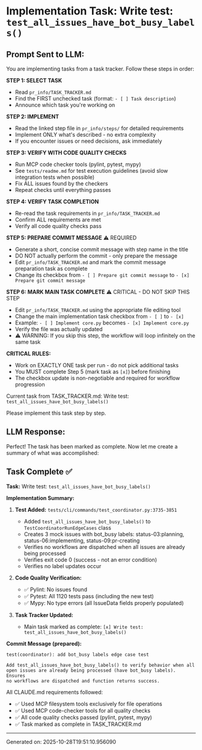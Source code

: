 # Implementation Task: Write test: `test_all_issues_have_bot_busy_labels()`

## Prompt Sent to LLM:
You are implementing tasks from a task tracker. Follow these steps in order:

**STEP 1: SELECT TASK**
- Read `pr_info/TASK_TRACKER.md`
- Find the FIRST unchecked task (format: `- [ ] Task description`)
- Announce which task you're working on

**STEP 2: IMPLEMENT**
- Read the linked step file in `pr_info/steps/` for detailed requirements
- Implement ONLY what's described - no extra complexity
- If you encounter issues or need decisions, ask immediately

**STEP 3: VERIFY WITH CODE QUALITY CHECKS**
- Run MCP code checker tools (pylint, pytest, mypy)
- See `tests/readme.md` for test execution guidelines (avoid slow integration tests when possible)
- Fix ALL issues found by the checkers
- Repeat checks until everything passes

**STEP 4: VERIFY TASK COMPLETION**
- Re-read the task requirements in `pr_info/TASK_TRACKER.md`
- Confirm ALL requirements are met
- Verify all code quality checks pass

**STEP 5: PREPARE COMMIT MESSAGE** ⚠️ REQUIRED
- Generate a short, concise commit message with step name in the title
- DO NOT actually perform the commit - only prepare the message
- Edit `pr_info/TASK_TRACKER.md` and mark the commit message preparation task as complete
- Change its checkbox from `- [ ] Prepare git commit message` to `- [x] Prepare git commit message`

**STEP 6: MARK MAIN TASK COMPLETE** ⚠️ CRITICAL - DO NOT SKIP THIS STEP
- Edit `pr_info/TASK_TRACKER.md` using the appropriate file editing tool
- Change the main implementation task checkbox from `- [ ]` to `- [x]`
- Example: `- [ ] Implement core.py` becomes `- [x] Implement core.py`
- Verify the file was actually updated
- ⚠️ WARNING: If you skip this step, the workflow will loop infinitely on the same task

**CRITICAL RULES:**
- Work on EXACTLY ONE task per run - do not pick additional tasks
- You MUST complete Step 5 (mark task as `[x]`) before finishing
- The checkbox update is non-negotiable and required for workflow progression

Current task from TASK_TRACKER.md: Write test: `test_all_issues_have_bot_busy_labels()`

Please implement this task step by step.

## LLM Response:
Perfect! The task has been marked as complete. Now let me create a summary of what was accomplished:

## Task Complete ✅

**Task:** Write test: `test_all_issues_have_bot_busy_labels()`

**Implementation Summary:**

1. **Test Added:** `tests/cli/commands/test_coordinator.py:3735-3851`
   - Added `test_all_issues_have_bot_busy_labels()` to `TestCoordinatorRunEdgeCases` class
   - Creates 3 mock issues with bot_busy labels: status-03:planning, status-06:implementing, status-09:pr-creating
   - Verifies no workflows are dispatched when all issues are already being processed
   - Verifies exit code 0 (success - not an error condition)
   - Verifies no label updates occur

2. **Code Quality Verification:**
   - ✅ Pylint: No issues found
   - ✅ Pytest: All 1120 tests pass (including the new test)
   - ✅ Mypy: No type errors (all IssueData fields properly populated)

3. **Task Tracker Updated:**
   - Main task marked as complete: `[x] Write test: test_all_issues_have_bot_busy_labels()`

**Commit Message (prepared):**
```
test(coordinator): add bot_busy labels edge case test

Add test_all_issues_have_bot_busy_labels() to verify behavior when all
open issues are already being processed (have bot_busy labels). Ensures
no workflows are dispatched and function returns success.
```

All CLAUDE.md requirements followed:
- ✅ Used MCP filesystem tools exclusively for file operations
- ✅ Used MCP code-checker tools for all quality checks
- ✅ All code quality checks passed (pylint, pytest, mypy)
- ✅ Task marked as complete in TASK_TRACKER.md

---
Generated on: 2025-10-28T19:51:10.956090